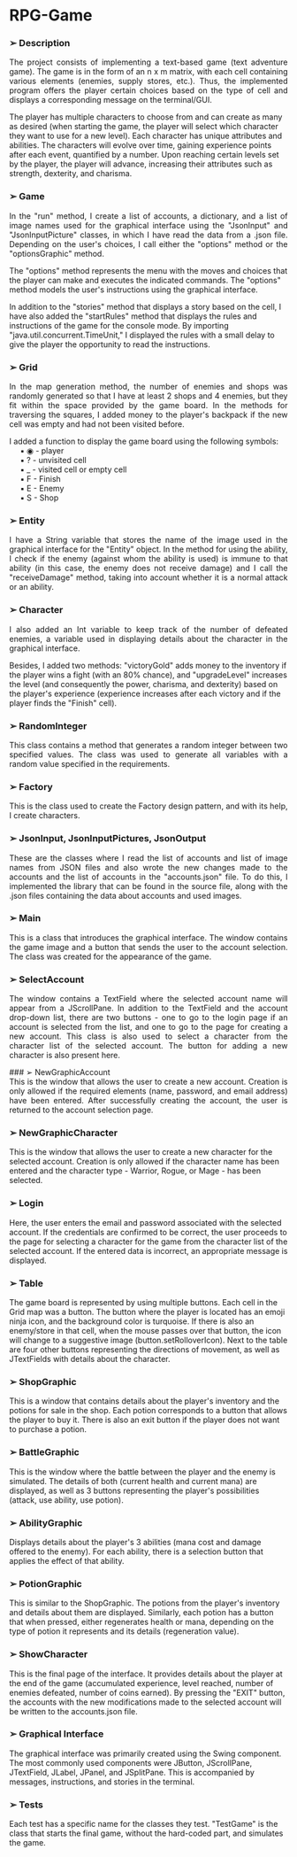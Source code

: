 # RPG-Game

### ➢ Description

<p align="justify">
The project consists of implementing a text-based game (text adventure game). The game is in the form of an n x m matrix, with each cell containing various elements (enemies, supply stores, etc.). Thus, the implemented program offers the player certain choices based on the type of cell and displays a corresponding message on the terminal/GUI.<br>

The player has multiple characters to choose from and can create as many as desired (when starting the game, the player will select which character they want to use for a new level). Each character has unique attributes and abilities. The characters will evolve over time, gaining experience points after each event, quantified by a number. Upon reaching certain levels set by the player, the player will advance, increasing their attributes such as strength, dexterity, and charisma.
</p>

### ➢ Game
<p align="justify">
In the "run" method, I create a list of accounts, a dictionary, and a list of image names used for the graphical interface using the "JsonInput" and "JsonInputPicture" classes, in which I have read the data from a .json file. Depending on the user's choices, I call either the "options" method or the "optionsGraphic" method.<br>

The "options" method represents the menu with the moves and choices that the player can make and executes the indicated commands. The "options" method models the user's instructions using the graphical interface.<br>

In addition to the "stories" method that displays a story based on the cell, I have also added the "startRules" method that displays the rules and instructions of the game for the console mode. By importing "java.util.concurrent.TimeUnit," I displayed the rules with a small delay to give the player the opportunity to read the instructions.
</p>

### ➢ Grid
<p align="justify">
In the map generation method, the number of enemies and shops was randomly generated so that I have at least 2 shops and 4 enemies, but they fit within the space provided by the game board. In the methods for traversing the squares, I added money to the player's backpack if the new cell was empty and had not been visited before. <br>

I added a function to display the game board using the following symbols: <br>
&nbsp;&nbsp;&nbsp;&nbsp;&nbsp;▪ ◉ - player <br>
&nbsp;&nbsp;&nbsp;&nbsp;&nbsp;▪ ? - unvisited cell <br>
&nbsp;&nbsp;&nbsp;&nbsp;&nbsp;▪ _ - visited cell or empty cell <br>
&nbsp;&nbsp;&nbsp;&nbsp;&nbsp;▪ F - Finish <br>
&nbsp;&nbsp;&nbsp;&nbsp;&nbsp;▪ E - Enemy <br>
&nbsp;&nbsp;&nbsp;&nbsp;&nbsp;▪ S - Shop <br>

</p>

### ➢ Entity
<p align="justify">
I have a String variable that stores the name of the image used in the graphical interface for the "Entity" object. In the method for using the ability, I check if the enemy (against whom the ability is used) is immune to that ability (in this case, the enemy does not receive damage) and I call the "receiveDamage" method, taking into account whether it is a normal attack or an ability.
</p>

### ➢ Character
<p align="justify">
I also added an Int variable to keep track of the number of defeated enemies, a variable used in displaying details about the character in the graphical interface.<br>

Besides, I added two methods: "victoryGold" adds money to the inventory if the player wins a fight (with an 80% chance), and "upgradeLevel" increases the level (and consequently the power, charisma, and dexterity) based on the player's experience (experience increases after each victory and if the player finds the "Finish" cell).
</p>

### ➢ RandomInteger
<p align="justify">
This class contains a method that generates a random integer between two specified values. The class was used to generate all variables with a random value specified in the requirements.
</p>

### ➢ Factory
<p align="justify">
This is the class used to create the Factory design pattern, and with its help, I create characters.
</p>

### ➢ JsonInput, JsonInputPictures, JsonOutput
<p align="justify">
These are the classes where I read the list of accounts and list of image names from JSON files and also wrote the new changes made to the accounts and the list of accounts in the "accounts.json" file. To do this, I implemented the library that can be found in the source file, along with the .json files containing the data about accounts and used images.
</p>

### ➢ Main
<p align="justify">
This is a class that introduces the graphical interface. The window contains the game image and a button that sends the user to the account selection. The class was created for the appearance of the game.
</p>

### ➢ SelectAccount
<p align="justify">
The window contains a TextField where the selected account name will appear from a JScrollPane. In addition to the TextField and the account drop-down list, there are two buttons - one to go to the login page if an account is selected from the list, and one to go to the page for creating a new account. This class is also used to select a character from the character list of the selected account. The button for adding a new character is also present here.
</p>

<p align="justify">
### ➢ NewGraphicAccount <br>
This is the window that allows the user to create a new account. Creation is only allowed if the required elements (name, password, and email address) have been entered. After successfully creating the account, the user is returned to the account selection page. <br> 

### ➢ NewGraphicCharacter <br>
This is the window that allows the user to create a new character for the selected account. Creation is only allowed if the character name has been entered and the character type - Warrior, Rogue, or Mage - has been selected. <br>

### ➢ Login <br>
Here, the user enters the email and password associated with the selected account. If the credentials are confirmed to be correct, the user proceeds to the page for selecting a character for the game from the character list of the selected account. If the entered data is incorrect, an appropriate message is displayed. <br>

### ➢ Table <br>
The game board is represented by using multiple buttons. Each cell in the Grid map was a button. The button where the player is located has an emoji ninja icon, and the background color is turquoise. If there is also an enemy/store in that cell, when the mouse passes over that button, the icon will change to a suggestive image (button.setRolloverIcon). Next to the table are four other buttons representing the directions of movement, as well as JTextFields with details about the character. <br>

### ➢ ShopGraphic <br>
This is a window that contains details about the player's inventory and the potions for sale in the shop. Each potion corresponds to a button that allows the player to buy it. There is also an exit button if the player does not want to purchase a potion. <br>

### ➢ BattleGraphic <br>
This is the window where the battle between the player and the enemy is simulated. The details of both (current health and current mana) are displayed, as well as 3 buttons representing the player's possibilities (attack, use ability, use potion). <br>

### ➢ AbilityGraphic <br>
Displays details about the player's 3 abilities (mana cost and damage offered to the enemy). For each ability, there is a selection button that applies the effect of that ability. <br>

### ➢ PotionGraphic <br>
This is similar to the ShopGraphic. The potions from the player's inventory and details about them are displayed. Similarly, each potion has a button that when pressed, either regenerates health or mana, depending on the type of potion it represents and its details (regeneration value). <br>

### ➢ ShowCharacter <br>
This is the final page of the interface. It provides details about the player at the end of the game (accumulated experience, level reached, number of enemies defeated, number of coins earned). By pressing the "EXIT" button, the accounts with the new modifications made to the selected account will be written to the accounts.json file. <br>

### ➢ Graphical Interface <br>
The graphical interface was primarily created using the Swing component. The most commonly used components were JButton, JScrollPane, JTextField, JLabel, JPanel, and JSplitPane. This is accompanied by messages, instructions, and stories in the terminal. <br>

### ➢ Tests <br>
Each test has a specific name for the classes they test. "TestGame" is the class that starts the final game, without the hard-coded part, and simulates the game.
</p>
